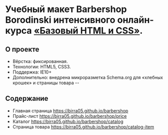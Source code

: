 # Учебный макет Barbershop Borodinski интенсивного онлайн-курса [«Базовый HTML и CSS»](https://htmlacademy.ru/intensive/htmlcss).

## О проекте
* Вёрстка: фиксированная.
* Технологии: HTML5, CSS3.
* Поддержка:  IE10+
* Дополнительно: внедрена микроразметка Schema.org для «хлебных крошек» и страницы товара
--
## Содержание
* Главная страница https://birra05.github.io/barbershop
* Прайс-лист https://birra05.github.io/barbershop/price
* Каталог https://birra05.github.io/barbershop/catalog
* Страница товара https://birra05.github.io/barbershop/catalog-item
